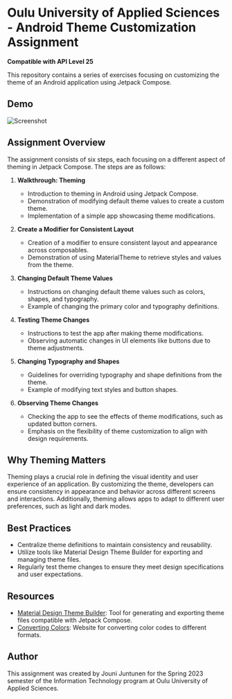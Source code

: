 # Oulu University of Applied Sciences - Android Theme Customization Assignment

**Compatible with API Level 25**

This repository contains a series of exercises focusing on customizing the theme of an Android application using Jetpack Compose.

## Demo
![Screenshot](.png)

## Assignment Overview

The assignment consists of six steps, each focusing on a different aspect of theming in Jetpack Compose. The steps are as follows:

1. **Walkthrough: Theming**
   - Introduction to theming in Android using Jetpack Compose.
   - Demonstration of modifying default theme values to create a custom theme.
   - Implementation of a simple app showcasing theme modifications.

2. **Create a Modifier for Consistent Layout**
   - Creation of a modifier to ensure consistent layout and appearance across composables.
   - Demonstration of using MaterialTheme to retrieve styles and values from the theme.

3. **Changing Default Theme Values**
   - Instructions on changing default theme values such as colors, shapes, and typography.
   - Example of changing the primary color and typography definitions.

4. **Testing Theme Changes**
   - Instructions to test the app after making theme modifications.
   - Observing automatic changes in UI elements like buttons due to theme adjustments.

5. **Changing Typography and Shapes**
   - Guidelines for overriding typography and shape definitions from the theme.
   - Example of modifying text styles and button shapes.

6. **Observing Theme Changes**
   - Checking the app to see the effects of theme modifications, such as updated button corners.
   - Emphasis on the flexibility of theme customization to align with design requirements.

## Why Theming Matters

Theming plays a crucial role in defining the visual identity and user experience of an application. By customizing the theme, developers can ensure consistency in appearance and behavior across different screens and interactions. Additionally, theming allows apps to adapt to different user preferences, such as light and dark modes.

## Best Practices

- Centralize theme definitions to maintain consistency and reusability.
- Utilize tools like Material Design Theme Builder for exporting and managing theme files.
- Regularly test theme changes to ensure they meet design specifications and user expectations.

## Resources

- [Material Design Theme Builder](https://m3.material.io/theme-builder#/custom): Tool for generating and exporting theme files compatible with Jetpack Compose.
- [Converting Colors](https://convertingcolors.com): Website for converting color codes to different formats.

## Author

This assignment was created by Jouni Juntunen for the Spring 2023 semester of the Information Technology program at Oulu University of Applied Sciences.

